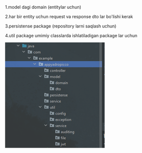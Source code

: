 1.model dagi domain (entitylar uchun)

2.har bir entity uchun request va response dto lar bo'lishi kerak

3.persistense package (repository larni saqlash uchun)

4.util package umimiy classlarda ishlatiladigan package lar uchun

![img.png](img.png)